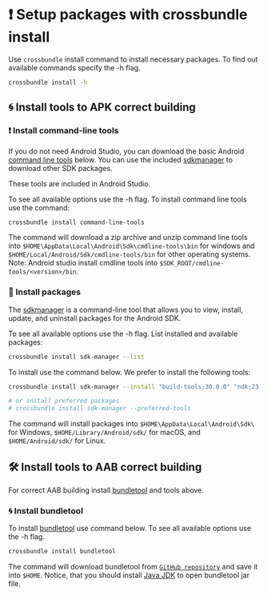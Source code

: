 # ❗ Setup packages with crossbundle install

Use `crossbundle` install command to install necessary packages. To find out available commands specify the -h flag.

```sh
crossbundle install -h
```

## 🌀 Install tools to APK correct building

### ❗ Install command-line tools

If you do not need Android Studio, you can download the basic Android [command line tools](https://developer.android.com/studio/command-line) below. You can use the included [sdkmanager](https://developer.android.com/studio/command-line/sdkmanager) to download other SDK packages.

These tools are included in Android Studio.

To see all available options use the -h flag. To install command line tools use the command:

```sh
crossbundle install command-line-tools
```

The command will download a zip archive and unzip command line tools into `$HOME\AppData\Local\Android\Sdk\cmdline-tools\bin` for windows and `$HOME/Local/Android/Sdk/cmdline-tools/bin` for other operating systems.
Note: Android studio install cmdline tools into `$SDK_ROOT/cmdline-tools/<version>/bin`.

### 📂 Install packages

The [sdkmanager](https://developer.android.com/studio/command-line/sdkmanager) is a command-line tool that allows you to view, install, update, and uninstall packages for the Android SDK.

To see all available options use the -h flag. List installed and available packages:

```sh
crossbundle install sdk-manager --list
```

To install use the command below. We prefer to install the following tools:

```sh
crossbundle install sdk-manager --install "build-tools;30.0.0" "ndk;23.1.7779620" "platforms;android-30"

# or install preferred packages
# crossbundle install sdk-manager --preferred-tools
```

The command will install packages into `$HOME\AppData\Local\Android\Sdk\` for Windows, `$HOME/Library/Android/sdk/` for macOS, and `$HOME/Android/sdk/` for Linux.

## 🛠️ Install tools to AAB correct building

For correct AAB building install [bundletool](https://developer.android.com/studio/command-line/bundletool) and tools above.

### 🌀 Install bundletool

To install [bundletool](https://developer.android.com/studio/command-line/bundletool) use command below. To see all available options use the -h flag.

```sh
crossbundle install bundletool
```

The command will download bundletool from [`GitHub repository`](https://github.com/google/bundletool/releases) and save it into `$HOME`. Notice, that you should install [Java JDK](https://www.oracle.com/java/technologies/downloads/) to open bundletool jar file.
